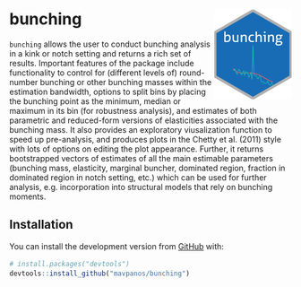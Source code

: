 
<!-- README.md is generated from README.Rmd. Please edit that file -->

# bunching <img src='man/figures/bunching_logo.png' align="right" height="160" />

<!-- badges: start -->

<!-- badges: end -->

`bunching` allows the user to conduct bunching analysis in a kink or
notch setting and returns a rich set of results. Important features of
the package include functionality to control for (different levels of)
round-number bunching or other bunching masses within the estimation
bandwidth, options to split bins by placing the bunching point as the
minimum, median or maximum in its bin (for robustness analysis), and
estimates of both parametric and reduced-form versions of elasticities
associated with the bunching mass. It also provides an exploratory
viusalization function to speed up pre-analysis, and produces plots in
the Chetty et al. (2011) style with lots of options on editing the plot
appearance. Further, it returns bootstrapped vectors of estimates of all
the main estimable parameters (bunching mass, elasticity, marginal
buncher, dominated region, fraction in dominated region in notch
setting, etc.) which can be used for further analysis,
e.g. incorporation into structural models that rely on bunching
moments.

## Installation

<!--You can install the released version of bunching from [CRAN](https://CRAN.R-project.org) with:

``` r
install.packages("bunching")
```
-->

You can install the development version from
[GitHub](https://github.com/) with:

``` r
# install.packages("devtools")
devtools::install_github("mavpanos/bunching")
```

